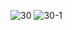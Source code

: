 ![30](https://user-images.githubusercontent.com/69049801/129013580-e3832ee6-536a-4893-b881-a9705f310277.PNG)
![30-1](https://user-images.githubusercontent.com/69049801/129013584-14060967-a313-4053-baa7-00f9832ab729.PNG)
